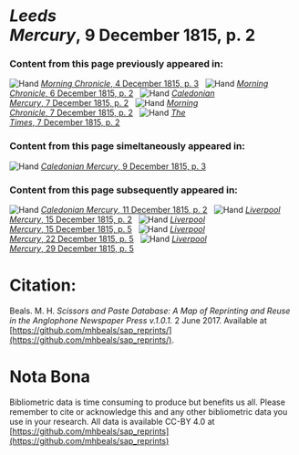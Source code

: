 # *Leeds Mercury*, 9 December 1815, p. 2  
  
### Content from this page previously appeared in:  
![Hand](http://scissorsandpaste.net/wp-content/uploads/2017/06/smallhandpointer.png) [*Morning Chronicle*, 4 December 1815, p. 3](https://mhbeals.github.io/sap_html/Morning-Chronicle/Morning-Chronicle-4-December-1815-p-3)  
![Hand](http://scissorsandpaste.net/wp-content/uploads/2017/06/smallhandpointer.png) [*Morning Chronicle*, 6 December 1815, p. 2](https://mhbeals.github.io/sap_html/Morning-Chronicle/Morning-Chronicle-6-December-1815-p-2)  
![Hand](http://scissorsandpaste.net/wp-content/uploads/2017/06/smallhandpointer.png) [*Caledonian Mercury*, 7 December 1815, p. 2](https://mhbeals.github.io/sap_html/Caledonian-Mercury/Caledonian-Mercury-7-December-1815-p-2)  
![Hand](http://scissorsandpaste.net/wp-content/uploads/2017/06/smallhandpointer.png) [*Morning Chronicle*, 7 December 1815, p. 2](https://mhbeals.github.io/sap_html/Morning-Chronicle/Morning-Chronicle-7-December-1815-p-2)  
![Hand](http://scissorsandpaste.net/wp-content/uploads/2017/06/smallhandpointer.png) [*The Times*, 7 December 1815, p. 2](https://mhbeals.github.io/sap_html/The-Times/The-Times-7-December-1815-p-2)  
  
### Content from this page simeltaneously appeared in:  
![Hand](http://scissorsandpaste.net/wp-content/uploads/2017/06/smallhandpointer.png) [*Caledonian Mercury*, 9 December 1815, p. 3](https://mhbeals.github.io/sap_html/Caledonian-Mercury/Caledonian-Mercury-9-December-1815-p-3)  
  
### Content from this page subsequently appeared in:  
![Hand](http://scissorsandpaste.net/wp-content/uploads/2017/06/smallhandpointer.png) [*Caledonian Mercury*, 11 December 1815, p. 2](https://mhbeals.github.io/sap_html/Caledonian-Mercury/Caledonian-Mercury-11-December-1815-p-2)  
![Hand](http://scissorsandpaste.net/wp-content/uploads/2017/06/smallhandpointer.png) [*Liverpool Mercury*, 15 December 1815, p. 2](https://mhbeals.github.io/sap_html/Liverpool-Mercury/Liverpool-Mercury-15-December-1815-p-2)  
![Hand](http://scissorsandpaste.net/wp-content/uploads/2017/06/smallhandpointer.png) [*Liverpool Mercury*, 15 December 1815, p. 5](https://mhbeals.github.io/sap_html/Liverpool-Mercury/Liverpool-Mercury-15-December-1815-p-5)  
![Hand](http://scissorsandpaste.net/wp-content/uploads/2017/06/smallhandpointer.png) [*Liverpool Mercury*, 22 December 1815, p. 5](https://mhbeals.github.io/sap_html/Liverpool-Mercury/Liverpool-Mercury-22-December-1815-p-5)  
![Hand](http://scissorsandpaste.net/wp-content/uploads/2017/06/smallhandpointer.png) [*Liverpool Mercury*, 29 December 1815, p. 5](https://mhbeals.github.io/sap_html/Liverpool-Mercury/Liverpool-Mercury-29-December-1815-p-5)  


# Citation: 

Beals. M. H. *Scissors and Paste Database: A Map of Reprinting and Reuse in the Anglophone Newspaper Press v.1.0.1.* 2 June 2017. Available at [https://github.com/mhbeals/sap_reprints/](https://github.com/mhbeals/sap_reprints/). 

# Nota Bona

Bibliometric data is time consuming to produce but benefits us all. Please remember to cite or acknowledge this and any other bibliometric data you use in your research. All data is available CC-BY 4.0 at [https://github.com/mhbeals/sap_reprints](https://github.com/mhbeals/sap_reprints)
